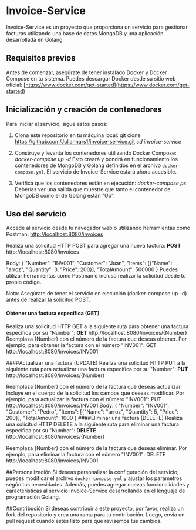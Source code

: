 # Invoice-Service

Invoice-Service es un proyecto que proporciona un servicio para gestionar facturas utilizando una base de datos MongoDB y una aplicación desarrollada en Golang.

## Requisitos previos

Antes de comenzar, asegúrate de tener instalado Docker y Docker Compose en tu sistema. Puedes descargar Docker desde su sitio web oficial: [https://www.docker.com/get-started](https://www.docker.com/get-started)

## Inicialización y creación de contenedores

Para iniciar el servicio, sigue estos pasos:

1. Clona este repositorio en tu máquina local:
   git clone https://github.com/Juliannars1/invoice-service.git
   _cd invoice-service_

2. Construye y levanta los contenedores utilizando Docker Compose:
   _docker-compose up -d_
   Esto creará y pondrá en funcionamiento los contenedores de MongoDB y Golang definidos en el archivo `docker-compose.yml`. El servicio de Invoice-Service estará ahora accesible.

3. Verifica que los contenedores están en ejecución:
   _docker-compose ps_
   Deberías ver una salida que muestre que tanto el contenedor de MongoDB como el de Golang están "Up".

## Uso del servicio

Accede al servicio desde tu navegador web o utilizando herramientas como Postman:
[http://localhost:8080/invoices](http://localhost:8080/invoices)

Realiza una solicitud HTTP POST para agregar una nueva factura:
**POST** http://localhost:8080/invoices

Body:
{
"Number": "INV001",
"Customer": "Juan",
"Items": [{"Name": "arroz", "Quantity": 3, "Price": 200}],
"TotalAmount": 500000
}
Puedes utilizar herramientas como Postman o incluso realizar la solicitud desde tu propio código.

Nota: Asegúrate de tener el servicio en ejecución (docker-compose up -d) antes de realizar la solicitud POST.

#### Obtener una factura específica (GET)

Realiza una solicitud HTTP GET a la siguiente ruta para obtener una factura específica por su "Number":
**GET** http://localhost:8080/invoices/{Number}
Reemplaza {Number} con el número de la factura que deseas obtener. Por ejemplo, para obtener la factura con el número "INV001":
GET http://localhost:8080/invoices/INV001

####Actualizar una factura (UPDATE)
Realiza una solicitud HTTP PUT a la siguiente ruta para actualizar una factura específica por su "Number":
**PUT** http://localhost:8080/invoices/{Number}

Reemplaza {Number} con el número de la factura que deseas actualizar. Incluye en el cuerpo de la solicitud los campos que deseas modificar. Por ejemplo, para actualizar la factura con el número "INV001":
PUT http://localhost:8080/invoices/INV001
Body:
{
"Number": "INV001",
"Customer": "Pedro",
"Items": [{"Name": "arroz", "Quantity": 5, "Price": 200}],
"TotalAmount": 1000
}
####Eliminar una factura (DELETE)
Realiza una solicitud HTTP DELETE a la siguiente ruta para eliminar una factura específica por su "Number":
**DELETE** http://localhost:8080/invoices/{Number}

Reemplaza {Number} con el número de la factura que deseas eliminar. Por ejemplo, para eliminar la factura con el número "INV001":
DELETE http://localhost:8080/invoices/INV001

##Personalización
Si deseas personalizar la configuración del servicio, puedes modificar el archivo `docker-compose.yml` y ajustar los parámetros según tus necesidades. Además, puedes agregar nuevas funcionalidades y características al servicio Invoice-Service desarrollando en el lenguaje de programación Golang.

##Contribución
Si deseas contribuir a este proyecto, por favor, realiza un fork del repositorio y crea una rama para tu contribución. Luego, envía un pull request cuando estés listo para que revisemos tus cambios.
